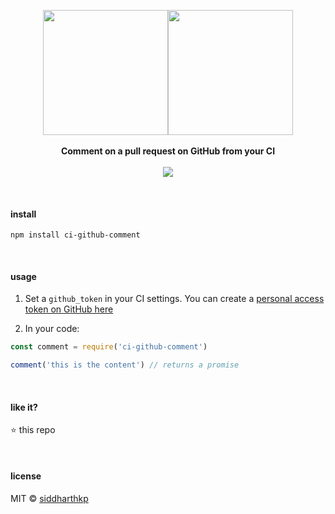 <p align="center">
  <img src="https://octodex.github.com/images/codercat.jpg" height="200px"/><img src="https://media.giphy.com/media/GxZ8bBoZJAIIo/giphy.gif" height="200px"/>
  <br><br>
  <b>Comment on a pull request on GitHub from your CI</b>
  <br><br>
  <img src="https://travis-ci.org/siddharthkp/ci-github-comment.svg?branch=master&maxAge=3600"/>
</p>

&nbsp;

#### install

```
npm install ci-github-comment
```

&nbsp;

#### usage

1. Set a `github_token` in your CI settings. You can create a [personal access token on GitHub here](https://github.com/settings/tokens)

2. In your code:

  ```js
  const comment = require('ci-github-comment')

  comment('this is the content') // returns a promise
  ```

&nbsp;

#### like it?

:star: this repo

&nbsp;

#### license

MIT © [siddharthkp](https://github.com/siddharthkp)
